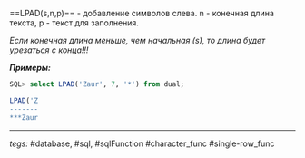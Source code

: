 ==LPAD(s,n,p)== - добавление символов слева. n - конечная длина текста, p - текст для заполнения.
	
*Если конечная длина меньше, чем начальная (s), то длина будет урезаться с конца!!!*
	
***Примеры:***
```sql
SQL> select LPAD('Zaur', 7, '*') from dual;

LPAD('Z
-------
***Zaur
```
---
*tegs:* #database, #sql, #sqlFunction #character_func #single-row_func 